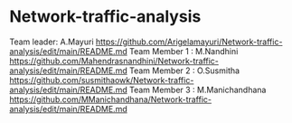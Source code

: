 # Network-traffic-analysis
Team leader: A.Mayuri
https://github.com/Arigelamayuri/Network-traffic-analysis/edit/main/README.md
Team Member 1 : M.Nandhini
https://github.com/Mahendrasnandhini/Network-traffic-analysis/edit/main/README.md
Team Member 2 : O.Susmitha
https://github.com/susmithaowk/Network-traffic-analysis/edit/main/README.md
Team Member 3 : M.Manichandhana 
https://github.com/MManichandhana/Network-traffic-analysis/edit/main/README.md

